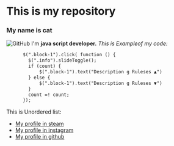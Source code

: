 # This is my repository 
### **My name is cat** 
![GitHub](https://i.natgeofe.com/n/548467d8-c5f1-4551-9f58-6817a8d2c45e/NationalGeographic_2572187_square.jpg)
I'm **java script developer.** *This is Exampleof my code:*
```html
      $(".block-1").click( function () {
        $(".info").slideToggle();
        if (count) {
            $(".block-1").text("Description g Ruleses ▲")
        } else {
            $(".block-1").text("Description g Ruleses ▼")
        }
        count =! count;
      });
```
This is Unordered list:
* [My profile in steam](https://steamcommunity.com/profiles/76561199140817467/)
* [My profile in instagram]([https://steamcommunity.com/profiles/76561199140817467/](https://www.instagram.com/aadrrxx/))
* [My profile in github]([https://steamcommunity.com/profiles/76561199140817467/](https://github.com/Adrx20)https://github.com/Adrx20)
